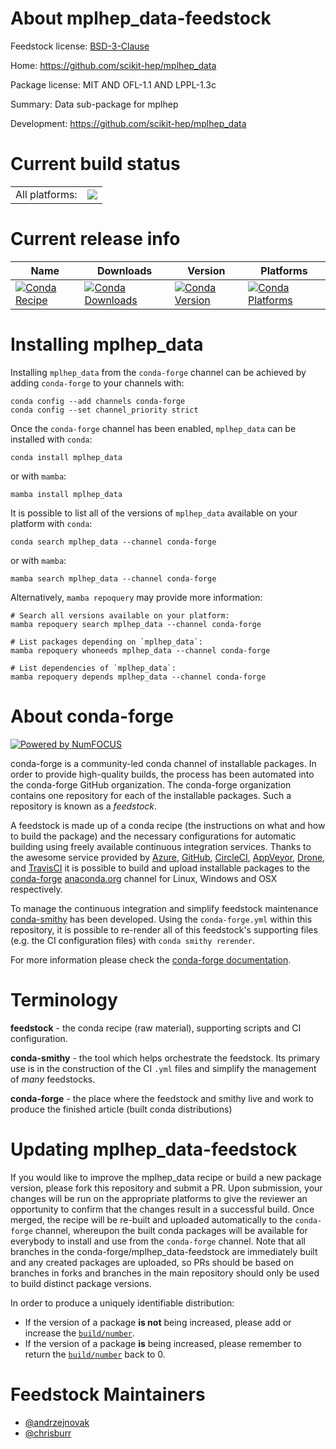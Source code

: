 About mplhep_data-feedstock
===========================

Feedstock license: [BSD-3-Clause](https://github.com/conda-forge/mplhep_data-feedstock/blob/main/LICENSE.txt)

Home: https://github.com/scikit-hep/mplhep_data

Package license: MIT AND OFL-1.1 AND LPPL-1.3c

Summary: Data sub-package for mplhep

Development: https://github.com/scikit-hep/mplhep_data

Current build status
====================


<table><tr><td>All platforms:</td>
    <td>
      <a href="https://dev.azure.com/conda-forge/feedstock-builds/_build/latest?definitionId=12360&branchName=main">
        <img src="https://dev.azure.com/conda-forge/feedstock-builds/_apis/build/status/mplhep_data-feedstock?branchName=main">
      </a>
    </td>
  </tr>
</table>

Current release info
====================

| Name | Downloads | Version | Platforms |
| --- | --- | --- | --- |
| [![Conda Recipe](https://img.shields.io/badge/recipe-mplhep_data-green.svg)](https://anaconda.org/conda-forge/mplhep_data) | [![Conda Downloads](https://img.shields.io/conda/dn/conda-forge/mplhep_data.svg)](https://anaconda.org/conda-forge/mplhep_data) | [![Conda Version](https://img.shields.io/conda/vn/conda-forge/mplhep_data.svg)](https://anaconda.org/conda-forge/mplhep_data) | [![Conda Platforms](https://img.shields.io/conda/pn/conda-forge/mplhep_data.svg)](https://anaconda.org/conda-forge/mplhep_data) |

Installing mplhep_data
======================

Installing `mplhep_data` from the `conda-forge` channel can be achieved by adding `conda-forge` to your channels with:

```
conda config --add channels conda-forge
conda config --set channel_priority strict
```

Once the `conda-forge` channel has been enabled, `mplhep_data` can be installed with `conda`:

```
conda install mplhep_data
```

or with `mamba`:

```
mamba install mplhep_data
```

It is possible to list all of the versions of `mplhep_data` available on your platform with `conda`:

```
conda search mplhep_data --channel conda-forge
```

or with `mamba`:

```
mamba search mplhep_data --channel conda-forge
```

Alternatively, `mamba repoquery` may provide more information:

```
# Search all versions available on your platform:
mamba repoquery search mplhep_data --channel conda-forge

# List packages depending on `mplhep_data`:
mamba repoquery whoneeds mplhep_data --channel conda-forge

# List dependencies of `mplhep_data`:
mamba repoquery depends mplhep_data --channel conda-forge
```


About conda-forge
=================

[![Powered by
NumFOCUS](https://img.shields.io/badge/powered%20by-NumFOCUS-orange.svg?style=flat&colorA=E1523D&colorB=007D8A)](https://numfocus.org)

conda-forge is a community-led conda channel of installable packages.
In order to provide high-quality builds, the process has been automated into the
conda-forge GitHub organization. The conda-forge organization contains one repository
for each of the installable packages. Such a repository is known as a *feedstock*.

A feedstock is made up of a conda recipe (the instructions on what and how to build
the package) and the necessary configurations for automatic building using freely
available continuous integration services. Thanks to the awesome service provided by
[Azure](https://azure.microsoft.com/en-us/services/devops/), [GitHub](https://github.com/),
[CircleCI](https://circleci.com/), [AppVeyor](https://www.appveyor.com/),
[Drone](https://cloud.drone.io/welcome), and [TravisCI](https://travis-ci.com/)
it is possible to build and upload installable packages to the
[conda-forge](https://anaconda.org/conda-forge) [anaconda.org](https://anaconda.org/)
channel for Linux, Windows and OSX respectively.

To manage the continuous integration and simplify feedstock maintenance
[conda-smithy](https://github.com/conda-forge/conda-smithy) has been developed.
Using the ``conda-forge.yml`` within this repository, it is possible to re-render all of
this feedstock's supporting files (e.g. the CI configuration files) with ``conda smithy rerender``.

For more information please check the [conda-forge documentation](https://conda-forge.org/docs/).

Terminology
===========

**feedstock** - the conda recipe (raw material), supporting scripts and CI configuration.

**conda-smithy** - the tool which helps orchestrate the feedstock.
                   Its primary use is in the construction of the CI ``.yml`` files
                   and simplify the management of *many* feedstocks.

**conda-forge** - the place where the feedstock and smithy live and work to
                  produce the finished article (built conda distributions)


Updating mplhep_data-feedstock
==============================

If you would like to improve the mplhep_data recipe or build a new
package version, please fork this repository and submit a PR. Upon submission,
your changes will be run on the appropriate platforms to give the reviewer an
opportunity to confirm that the changes result in a successful build. Once
merged, the recipe will be re-built and uploaded automatically to the
`conda-forge` channel, whereupon the built conda packages will be available for
everybody to install and use from the `conda-forge` channel.
Note that all branches in the conda-forge/mplhep_data-feedstock are
immediately built and any created packages are uploaded, so PRs should be based
on branches in forks and branches in the main repository should only be used to
build distinct package versions.

In order to produce a uniquely identifiable distribution:
 * If the version of a package **is not** being increased, please add or increase
   the [``build/number``](https://docs.conda.io/projects/conda-build/en/latest/resources/define-metadata.html#build-number-and-string).
 * If the version of a package **is** being increased, please remember to return
   the [``build/number``](https://docs.conda.io/projects/conda-build/en/latest/resources/define-metadata.html#build-number-and-string)
   back to 0.

Feedstock Maintainers
=====================

* [@andrzejnovak](https://github.com/andrzejnovak/)
* [@chrisburr](https://github.com/chrisburr/)

